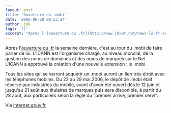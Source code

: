 ```yaml
---
layout: post
title: 'Ouverture du .mobi'
date: '2006-06-28 09:53:24'
author: j0k
tags: '[]'
excerpt: "Après l'[ouverture du .fr](http://www.j0k3r.net/news-le-fr-ouvert-a-tous-des-aujourd-hui-1360.html) la semaine dernière, c'est au tour du .mobi de faire parler de lui.     \nL'ICANN  est l'organisme chargé, au niveau mondial, de la gestion des noms de domaines et des noms de marques sur le Net. L'ICANN a approuvé la création d'une nouvelle extension : le      …"
---
```


Après l'[ouverture du .fr](http://www.j0k3r.net/news-le-fr-ouvert-a-tous-des-aujourd-hui-1360.html) la semaine dernière, c'est au tour du .mobi de faire parler de lui.
L'ICANN  est l'organisme chargé, au niveau mondial, de la gestion des noms de domaines et des noms de marques sur le Net. L'ICANN a approuvé la création d'une nouvelle extension : le .mobi.

Tous les sites qui se verront acquérir un .mobi auront un lien très étroit avec les téléphones mobiles.   Du 22 au 29 mai 2006, le dépôt de .mobi était réservé aux industries du mobile, avant d'avoir été ouvert dès le 12 juin et jusqu'au 21 août aux titulaires de marques puis sera disponible, à partir du 28 août, aux particuliers selon la règle du &quot;premier arrivé, premier servi&quot;.

Via [Internet.gouv.fr](http://www.internet.gouv.fr/information/information/actualites/ouverture-du--dot-mobi-286.html)

